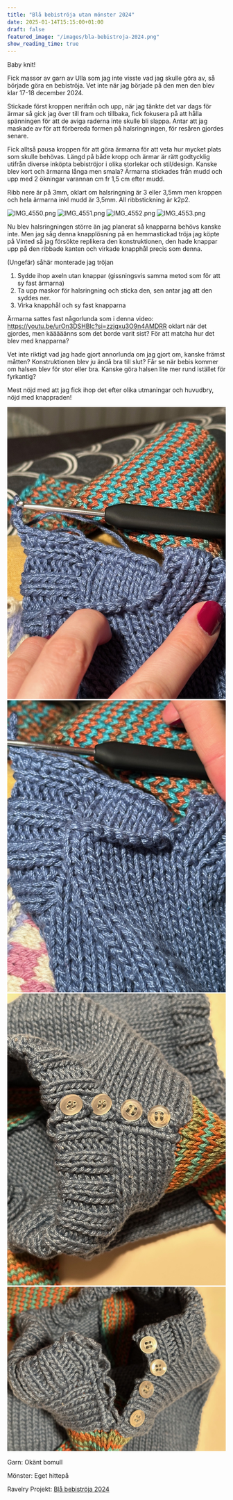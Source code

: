 ```yaml
---
title: "Blå bebiströja utan mönster 2024"
date: 2025-01-14T15:15:00+01:00
draft: false
featured_image: "/images/bla-bebistroja-2024.png"
show_reading_time: true
---
```


Baby knit!

Fick massor av garn av Ulla som jag inte visste vad jag skulle göra av, så började göra en bebiströja. 
Vet inte när jag började på den men den blev klar 17-18 december 2024.

Stickade först kroppen nerifrån och upp, när jag tänkte det var dags för ärmar så gick jag över till fram och tillbaka, 
fick fokusera på att hålla spänningen för att de aviga raderna inte skulle bli slappa. Antar att jag maskade av för att
förbereda formen på halsringningen, för resåren gjordes senare. 

Fick alltså pausa kroppen för att göra ärmarna för att veta hur mycket plats som skulle behövas. Längd på både kropp 
och ärmar är rätt godtycklig utifrån diverse inköpta bebiströjor i olika storlekar och stil/design. 
Kanske blev kort och ärmarna långa men smala? Ärmarna stickades från mudd och upp med 2 ökningar varannan cm fr 1,5 cm efter mudd.

Ribb nere är på 3mm, oklart om halsringning är 3 eller 3,5mm men kroppen och hela ärmarna inkl mudd är 3,5mm. All
ribbstickning är k2p2.

![IMG_4550.png](IMG_4550.png) 
![IMG_4551.png](IMG_4551.png) 
![IMG_4552.png](IMG_4552.png) 
![IMG_4553.png](IMG_4553.png)

Nu blev halsringningen större än jag planerat så knapparna behövs kanske inte. Men jag såg denna knapplösning
på en hemmastickad tröja jag köpte på Vinted så jag försökte replikera den konstruktionen, 
den hade knappar upp på den ribbade kanten och virkade knapphål precis som denna.

(Ungefär) såhär monterade jag tröjan 

1. Sydde ihop axeln utan knappar (gissningsvis samma metod som för att sy fast ärmarna)
2. Ta upp maskor för halsringning och sticka den, sen antar jag att den syddes ner.
3. Virka knapphål och sy fast knapparna

Ärmarna sattes fast någorlunda som i denna video: https://youtu.be/urOn3DSHBlc?si=zzjqxu3O9n4AMDRR 
oklart när det gjordes, men kääääänns som det borde varit sist? För att matcha hur det blev med knapparna?

Vet inte riktigt vad jag hade gjort annorlunda om jag gjort om, kanske främst måtten? Konstruktionen blev ju ändå bra 
till slut? Får se när bebis kommer om halsen blev för stor eller bra. Kanske göra halsen lite mer rund istället 
för fyrkantig? 

Mest nöjd med att jag fick ihop det efter olika utmaningar och huvudbry, nöjd med knappraden!

![IMG_4541.jpeg](IMG_4541.jpeg)
![IMG_4542.jpeg](IMG_4542.jpeg)
![IMG_4554.jpeg](IMG_4554.jpeg)
![IMG_4555.jpeg](IMG_4555.jpeg)

Garn: Okänt bomull

Mönster: Eget hittepå

Ravelry Projekt: [Blå bebiströja 2024](https://www.ravelry.com/projects/amandasjostrom/bla-barntroja-2024)